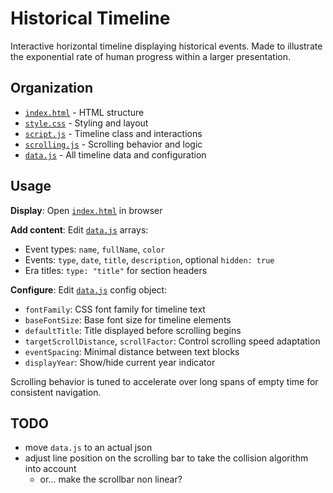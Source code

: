 # Historical Timeline

Interactive horizontal timeline displaying historical events.
Made to illustrate the exponential rate of human progress within a larger presentation.

## Organization

- [`index.html`](index.html) - HTML structure
- [`style.css`](style.css) - Styling and layout  
- [`script.js`](script.js) - Timeline class and interactions
- [`scrolling.js`](scrolling.js) - Scrolling behavior and logic
- [`data.js`](data.js) - All timeline data and configuration

## Usage

**Display**: Open [`index.html`](index.html) in browser

**Add content**: Edit [`data.js`](data.js) arrays:
- Event types: `name`, `fullName`, `color`
- Events: `type`, `date`, `title`, `description`, optional `hidden: true`
- Era titles: `type: "title"` for section headers

**Configure**: Edit [`data.js`](data.js) config object:
- `fontFamily`: CSS font family for timeline text
- `baseFontSize`: Base font size for timeline elements
- `defaultTitle`: Title displayed before scrolling begins
- `targetScrollDistance`, `scrollFactor`: Control scrolling speed adaptation
- `eventSpacing`: Minimal distance between text blocks
- `displayYear`: Show/hide current year indicator

Scrolling behavior is tuned to accelerate over long spans of empty time for consistent navigation.

## TODO

* move `data.js` to an actual json
* adjust line position on the scrolling bar to take the collision algorithm into account
  * or... make the scrollbar non linear?
